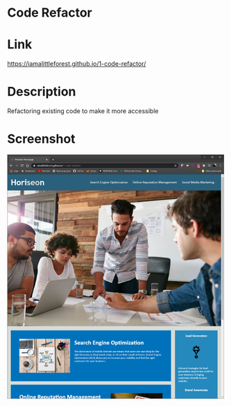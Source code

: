 # Code Refactor

# Link
https://iamalittleforest.github.io/1-code-refactor/

# Description
Refactoring existing code to make it more accessible

# Screenshot
<img src="assets/images/readme-screenshot.PNG" width="500">